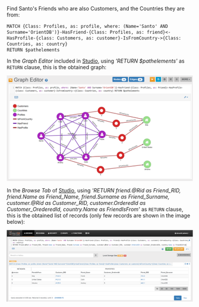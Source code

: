 Find Santo's Friends who are also Customers, and the Countries they are from:

<pre><code class="lang-sql">MATCH {Class: Profiles, as: profile, where: (Name='Santo' AND Surname='OrientDB')}-HasFriend-{Class: Profiles, as: friend}<-HasProfile-{class: Customers, as: customer}-IsFromCountry->{Class: Countries, as: country}
RETURN $pathelements
</code></pre>

In the _Graph Editor_ included in [Studio](../../../studio/README.md), using _'RETURN $pathelements'_ as `RETURN` clause, this is the obtained graph:

![](../../../images/demo-dbs/social-travel-agency/query_3_graph.png)

In the _Browse Tab_ of [Studio](../../../studio/README.md), using _'RETURN friend.@Rid as Friend_RID, friend.Name as Friend_Name, friend.Surname as Friend_Surname, customer.@Rid as Customer_RID, customer.OrderedId as Customer_OrederedId, country.Name as FriendIsFrom'_ as `RETURN` clause, this is the obtained list of records (only few records are shown in the image below):

![](../../../images/demo-dbs/social-travel-agency/query_3_browse.png)
